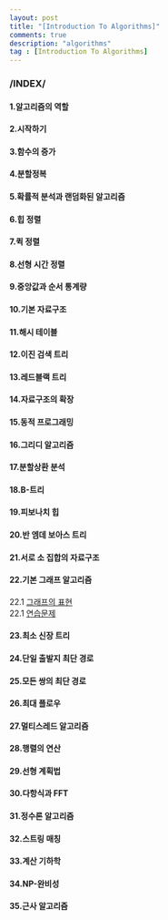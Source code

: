 ```yaml
---
layout: post
title: "[Introduction To Algorithms]"
comments: true
description: "algorithms"
tag : [Introduction To Algorithms]
---
```


### /INDEX/

#### 1.알고리즘의 역할
#### 2.시작하기
#### 3.함수의 증가
#### 4.분할정복
#### 5.확률적 분석과 랜덤화된 알고리즘
#### 6.힙 정렬
#### 7.퀵 정렬
#### 8.선형 시간 정렬
#### 9.중앙값과 순서 통계량
#### 10.기본 자료구조
#### 11.해시 테이블
#### 12.이진 검색 트리
#### 13.레드블랙 트리
#### 14.자료구조의 확장
#### 15.동적 프로그래밍
#### 16.그리디 알고리즘
#### 17.분할상환 분석
#### 18.B-트리
#### 19.피보나치 힙
#### 20.반 엠데 보아스 트리
#### 21.서로 소 집합의 자료구조
#### 22.기본 그래프 알고리즘
  22.1 [그래프의 표현](https://krispedia.github.io/introduction-to-algorithms-22-1)<br>
  22.1 [연습문제](https://krispedia.github.io/introduction-to-algorithms-22-1-exercise)<br>
#### 23.최소 신장 트리
#### 24.단일 출발지 최단 경로
#### 25.모든 쌍의 최단 경로
#### 26.최대 플로우
#### 27.멀티스레드 알고리즘
#### 28.행렬의 연산
#### 29.선형 계획법
#### 30.다항식과 FFT
#### 31.정수론 알고리즘
#### 32.스트링 매칭
#### 33.계산 기하학
#### 34.NP-완비성
#### 35.근사 알고리즘